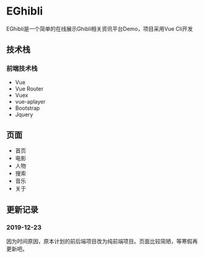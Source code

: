 # EGhibli
EGhibli是一个简单的在线展示Ghibli相关资讯平台Demo，项目采用Vue Cli开发

## 技术栈
### 前端技术栈
- Vue
- Vue Router
- Vuex
- vue-aplayer
- Bootstrap
- Jquery

## 页面
- 首页
- 电影
- 人物
- 搜索
- 音乐
- 关于

## 更新记录
### 2019-12-23
因为时间原因，原本计划的前后端项目改为纯前端项目。页面比较简陋，等寒假再更新吧。